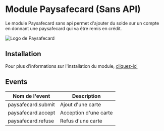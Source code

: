 # Module Paysafecard (Sans API)
Le module Paysafecard sans api permet d'ajouter du solde sur un compte en donnant une paysafecard qui va être remis en crédit.

![Logo de Paysafecard](https://upload.wikimedia.org/wikipedia/commons/thumb/9/9b/Paysafecard_logo.svg/799px-Paysafecard_logo.svg.png "Logo de Paysafecard")

## Installation
Pour plus d'informations sur l'installation du module, [cliquez-ici](https://clientxcms.com/docs/fr/modules)
## Events
Nom de l'event       | Description              |
|------------        | ------------             |
| paysafecard.submit | Ajout d'une carte        |
| paysafecard.accept | Acception d'une carte    |
| paysafecard.refuse | Refus d'une carte        |
